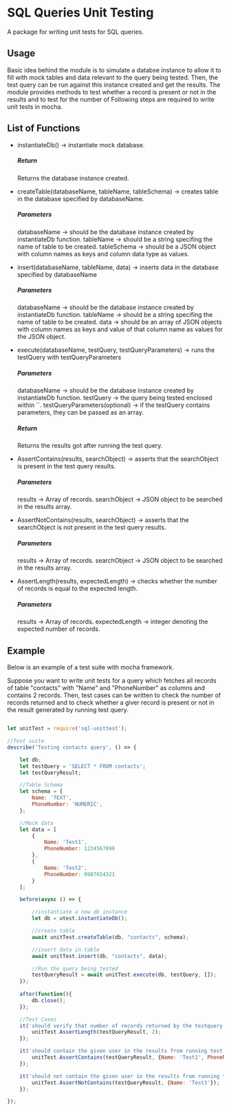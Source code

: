 # SQL Queries Unit Testing

A package for writing unit tests for SQL queries.

## Usage

Basic idea behind the module is to simulate a databse instance to allow it to fill with mock tables and data relevant to the query being tested. 
Then, the test query can be run against this instance created and get the results.
The module provides methods to test whether a record is present or not in the results and to test for the number of
Following steps are required to write unit tests in mocha.

## List of Functions

* instantiateDb() -> instantiate mock database.

  #####    Return
     Returns the database instance created.

* createTable(databaseName, tableName, tableSchema) -> creates table in the database specified by databaseName. 

  #####    Parameters
     databaseName -> should be the database instance created by instantiateDb function.
     tableName -> should be a string specifing the name of table to be created.
     tableSchema -> should be a JSON object with column names as keys and column data type as values.

* insert(databaseName, tableName, data) -> inserts data in the database specified by databaseName

  #####    Parameters
     databaseName -> should be the database instance created by instantiateDb function.
     tableName -> should be a string specifing the name of table to be created.
     data -> should be an array of JSON objects with column names as keys and value of that column name as values for the JSON object.

* execute(databaseName, testQuery, testQueryParameters) -> runs the testQuery with testQueryParameters

  #####    Parameters
     databaseName -> should be the database instance created by instantiateDb function.
     testQuery -> the query being tested enclosed within ``.
     testQueryParameters(optional) -> if the testQuery contains parameters, they can be passed as an array.

  #####    Return
     Returns the results got after running the test query.

* AssertContains(results, searchObject) -> asserts that the searchObject is present in the test query results.

  #####    Parameters
     results -> Array of records.
     searchObject -> JSON object to be searched in the results array.

* AssertNotContains(results, searchObject) -> asserts that the searchObject is not present in the test query results.

  #####    Parameters
     results -> Array of records.
     searchObject -> JSON object to be searched in the results array.

* AssertLength(results, expectedLength) -> checks whether the number of records is equal to the expected length.

  #####    Parameters
     results -> Array of records.
     expectedLength -> integer denoting the expected number of records.
  
## Example

Below is an example of a test suite with mocha framework.

Suppose you want to write unit tests for a query which fetches all records of table "contacts" with "Name" and "PhoneNumber" as columns and contains 2 records.
Then, test cases can be written to check the number of records returned and to check whether a giver record is present or not in the result generated by running test query.

``` js

let unitTest = require('sql-unittest');

//Test suite
describe('Testing contacts query', () => {

    let db;
    let testQuery = 'SELECT * FROM contacts';
    let testQueryResult;

    //Table Schema
    let schema = {
        Name: 'TEXT',
        PhoneNumber: 'NUMERIC', 
    };

    //Mock data
    let data = [
        {
            Name: 'Test1',
            PhoneNumber: 1234567890
        },
        {
            Name: 'Test2',
            PhoneNumber: 0987654321
        }
    ];

    before(async () => {  

        //instantiate a new db instance
        let db = utest.instantiateDb();

        //create table
        await unitTest.createTable(db, "contacts", schema);

        //insert data in table
        await unitTest.insert(db, "contacts", data);

        //Run the query being tested
        testQueryResult = await unitTest.execute(db, testQuery, []);
    });
    
    after(function(){
        db.close();
    });

    //Test Cases
    it('should verify that number of records returned by the testquery is 2', async() => {
        unitTest.AssertLength(testQueryResult, 2);    
    });

    it('should contain the given user in the results from running test query', async() => {
        unitTest.AssertContains(testQueryResult, {Name: 'Test1', PhoneNumber: 1234567890});    
    });

    it('should not contain the given user in the results from running test query', async() => {
        unitTest.AssertNotContains(testQueryResult, {Name: 'Test3'});    
    });

});

```




